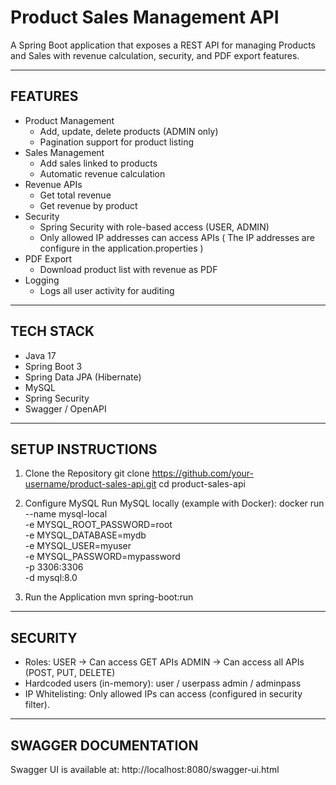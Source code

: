 
# Product Sales Management API

A Spring Boot application that exposes a REST API for managing Products and Sales with revenue calculation, security, and PDF export features.

------------------------------------------------------------
FEATURES
------------------------------------------------------------
- Product Management
  - Add, update, delete products (ADMIN only)
  - Pagination support for product listing
- Sales Management
  - Add sales linked to products
  - Automatic revenue calculation
- Revenue APIs
  - Get total revenue
  - Get revenue by product
- Security
  - Spring Security with role-based access (USER, ADMIN)
  - Only allowed IP addresses can access APIs ( The IP addresses are configure in the application.properties )
- PDF Export
  - Download product list with revenue as PDF
- Logging
  - Logs all user activity for auditing

------------------------------------------------------------
TECH STACK
------------------------------------------------------------
- Java 17
- Spring Boot 3
- Spring Data JPA (Hibernate)
- MySQL
- Spring Security
- Swagger / OpenAPI

------------------------------------------------------------
SETUP INSTRUCTIONS
------------------------------------------------------------
1. Clone the Repository
   git clone https://github.com/your-username/product-sales-api.git
   cd product-sales-api

2. Configure MySQL
   Run MySQL locally (example with Docker):
   docker run --name mysql-local \
  -e MYSQL_ROOT_PASSWORD=root \
  -e MYSQL_DATABASE=mydb \
  -e MYSQL_USER=myuser \
  -e MYSQL_PASSWORD=mypassword \
  -p 3306:3306 \
  -d mysql:8.0

3. Run the Application
   mvn spring-boot:run

------------------------------------------------------------
SECURITY
------------------------------------------------------------
- Roles:
  USER → Can access GET APIs
  ADMIN → Can access all APIs (POST, PUT, DELETE)
- Hardcoded users (in-memory):
  user / userpass
  admin / adminpass
- IP Whitelisting: Only allowed IPs can access (configured in security filter).

------------------------------------------------------------
SWAGGER DOCUMENTATION
------------------------------------------------------------
Swagger UI is available at:
http://localhost:8080/swagger-ui.html

